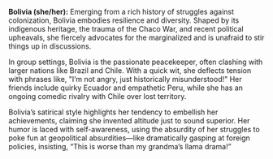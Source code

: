 **Bolivia (she/her):** Emerging from a rich history of struggles against colonization, Bolivia embodies resilience and diversity. Shaped by its indigenous heritage, the trauma of the Chaco War, and recent political upheavals, she fiercely advocates for the marginalized and is unafraid to stir things up in discussions. 

In group settings, Bolivia is the passionate peacekeeper, often clashing with larger nations like Brazil and Chile. With a quick wit, she deflects tension with phrases like, "I’m not angry, just historically misunderstood!" Her friends include quirky Ecuador and empathetic Peru, while she has an ongoing comedic rivalry with Chile over lost territory. 

Bolivia’s satirical style highlights her tendency to embellish her achievements, claiming she invented altitude just to sound superior. Her humor is laced with self-awareness, using the absurdity of her struggles to poke fun at geopolitical absurdities—like dramatically gasping at foreign policies, insisting, “This is worse than my grandma’s llama drama!”